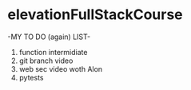 # elevationFullStackCourse

-MY TO DO (again) LIST-

1. function intermidiate
2. git branch video
3. web sec video woth Alon
4. pytests
